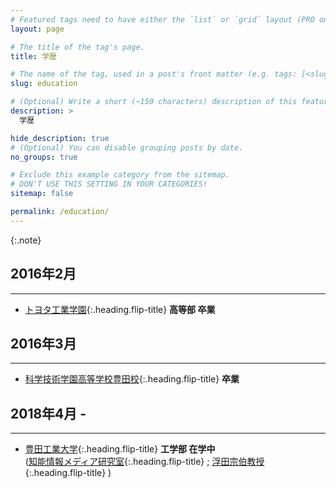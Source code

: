 ```yaml
---
# Featured tags need to have either the `list` or `grid` layout (PRO only).
layout: page

# The title of the tag's page.
title: 学歴

# The name of the tag, used in a post's front matter (e.g. tags: [<slug>]).
slug: education

# (Optional) Write a short (~150 characters) description of this featured tag.
description: >
  学歴

hide_description: true
# (Optional) You can disable grouping posts by date.
no_groups: true

# Exclude this example category from the sitemap.
# DON'T USE THIS SETTING IN YOUR CATEGORIES!
sitemap: false

permalink: /education/
---
```



{:.note}

## 2016年2月
----------------------------------------------------------------
* [トヨタ工業学園]{:.heading.flip-title} **高等部 卒業**

## 2016年3月
----------------------------------------------------------------
* [科学技術学園高等学校豊田校]{:.heading.flip-title} **卒業**

## 2018年4月 - 
----------------------------------------------------------------
* [豊田工業大学]{:.heading.flip-title} **工学部 在学中**<br>([知能情報メディア研究室]{:.heading.flip-title} ; [浮田宗伯教授]{:.heading.flip-title} )




[トヨタ工業学園]: http://www.toyota.co.jp/company/gakuen/index-ja.html
[科学技術学園高等学校豊田校]: https://tsushin.kagiko.ed.jp/cooperation/district/
[豊田工業大学]: https://www.toyota-ti.ac.jp/
[浮田宗伯教授]: https://www.toyota-ti.ac.jp/Lab/Denshi/iim/ukita/index-j.html
[知能情報メディア研究室]: https://www.toyota-ti.ac.jp/Lab/Denshi/iim/index-j.html

<!-- * [Install]{:.heading.flip-title} --- How to install and run Hydejack.
{:.related-posts.faded}

[install]: http://www.toyota.co.jp/company/gakuen/index.html -->
